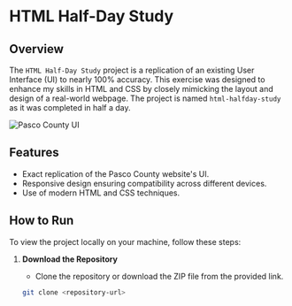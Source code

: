 # HTML Half-Day Study

## Overview

The `HTML Half-Day Study` project is a replication of an existing User Interface (UI) to nearly 100% accuracy. This exercise was designed to enhance my skills in HTML and CSS by closely mimicking the layout and design of a real-world webpage. The project is named `html-halfday-study` as it was completed in half a day.

![Pasco County UI](path/to/Screenshot%202024-07-02%20at%209.23.33%20AM.png)

## Features

- Exact replication of the Pasco County website's UI.
- Responsive design ensuring compatibility across different devices.
- Use of modern HTML and CSS techniques.

## How to Run

To view the project locally on your machine, follow these steps:

1. **Download the Repository**
   - Clone the repository or download the ZIP file from the provided link.

   ```bash
   git clone <repository-url>
